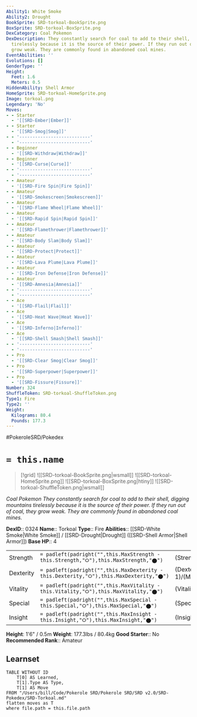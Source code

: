 ```yaml
---
Ability1: White Smoke
Ability2: Drought
BookSprite: SRD-torkoal-BookSprite.png
BoxSprite: SRD-torkoal-BoxSprite.png
DexCategory: Coal Pokemon
DexDescription: They constantly search for coal to add to their shell, digging mountains
  tirelessly because it is the source of their power. If they run out of coal, they
  grow weak. They are commonly found in abandoned coal mines.
EventAbilities: ''
Evolutions: []
GenderType: ''
Height:
  Feet: 1.6
  Meters: 0.5
HiddenAbility: Shell Armor
HomeSprite: SRD-torkoal-HomeSprite.png
Image: torkoal.png
Legendary: 'No'
Moves:
- - Starter
  - '[[SRD-Ember|Ember]]'
- - Starter
  - '[[SRD-Smog|Smog]]'
- - '---------------------------'
  - '---------------------------'
- - Beginner
  - '[[SRD-Withdraw|Withdraw]]'
- - Beginner
  - '[[SRD-Curse|Curse]]'
- - '---------------------------'
  - '---------------------------'
- - Amateur
  - '[[SRD-Fire Spin|Fire Spin]]'
- - Amateur
  - '[[SRD-Smokescreen|Smokescreen]]'
- - Amateur
  - '[[SRD-Flame Wheel|Flame Wheel]]'
- - Amateur
  - '[[SRD-Rapid Spin|Rapid Spin]]'
- - Amateur
  - '[[SRD-Flamethrower|Flamethrower]]'
- - Amateur
  - '[[SRD-Body Slam|Body Slam]]'
- - Amateur
  - '[[SRD-Protect|Protect]]'
- - Amateur
  - '[[SRD-Lava Plume|Lava Plume]]'
- - Amateur
  - '[[SRD-Iron Defense|Iron Defense]]'
- - Amateur
  - '[[SRD-Amnesia|Amnesia]]'
- - '---------------------------'
  - '---------------------------'
- - Ace
  - '[[SRD-Flail|Flail]]'
- - Ace
  - '[[SRD-Heat Wave|Heat Wave]]'
- - Ace
  - '[[SRD-Inferno|Inferno]]'
- - Ace
  - '[[SRD-Shell Smash|Shell Smash]]'
- - '---------------------------'
  - '---------------------------'
- - Pro
  - '[[SRD-Clear Smog|Clear Smog]]'
- - Pro
  - '[[SRD-Superpower|Superpower]]'
- - Pro
  - '[[SRD-Fissure|Fissure]]'
Number: 324
ShuffleToken: SRD-torkoal-ShuffleToken.png
Type1: Fire
Type2: ''
Weight:
  Kilograms: 80.4
  Pounds: 177.3
---
```


#PokeroleSRD/Pokedex

# `= this.name`

> [!grid]
> ![[SRD-torkoal-BookSprite.png|wsmall]]
> ![[SRD-torkoal-HomeSprite.png]]
> ![[SRD-torkoal-BoxSprite.png|htiny]]
> ![[SRD-torkoal-ShuffleToken.png|wsmall]]


*Coal Pokemon*
*They constantly search for coal to add to their shell, digging mountains tirelessly because it is the source of their power. If they run out of coal, they grow weak. They are commonly found in abandoned coal mines.*

**DexID**:: 0324
**Name**:: Torkoal
**Type**:: Fire
**Abilities**:: [[SRD-White Smoke|White Smoke]] / [[SRD-Drought|Drought]] ([[SRD-Shell Armor|Shell Armor]])
**Base HP**:: 4

|           |                                                                                        |                                          |
| --------- | -------------------------------------------------------------------------------------- | ---------------------------------------- |
| Strength  | `= padleft(padright("",this.MaxStrength - this.Strength,"⭘"),this.MaxStrength,"⬤")`    | (Strength::2)/(MaxStrength::5)   |
| Dexterity | `= padleft(padright("",this.MaxDexterity - this.Dexterity,"⭘"),this.MaxDexterity,"⬤")` | (Dexterity:: 1)/(MaxDexterity::3) |
| Vitality  | `= padleft(padright("",this.MaxVitality - this.Vitality,"⭘"),this.MaxVitality,"⬤")`    | (Vitality::3)/(MaxVitality::7)   |
| Special   | `= padleft(padright("",this.MaxSpecial - this.Special,"⭘"),this.MaxSpecial,"⬤")`       | (Special::2)/(MaxSpecial::5)     |
| Insight   | `= padleft(padright("",this.MaxInsight - this.Insight,"⭘"),this.MaxInsight,"⬤")`       | (Insight::2)/(MaxInsight::5)     |

**Height**: 1'6" / 0.5m
**Weight**: 177.3lbs / 80.4kg
**Good Starter**:: No
**Recommended Rank**:: Amateur

## Learnset

```dataview
TABLE WITHOUT ID
    T[0] AS Learned,
    T[1].Type AS Type,
    T[1] AS Move
FROM "/Users/bill/Code/Pokerole SRD/Pokerole SRD/SRD v2.0/SRD-Pokedex/SRD-Torkoal.md"
flatten moves as T
where file.path = this.file.path
```

